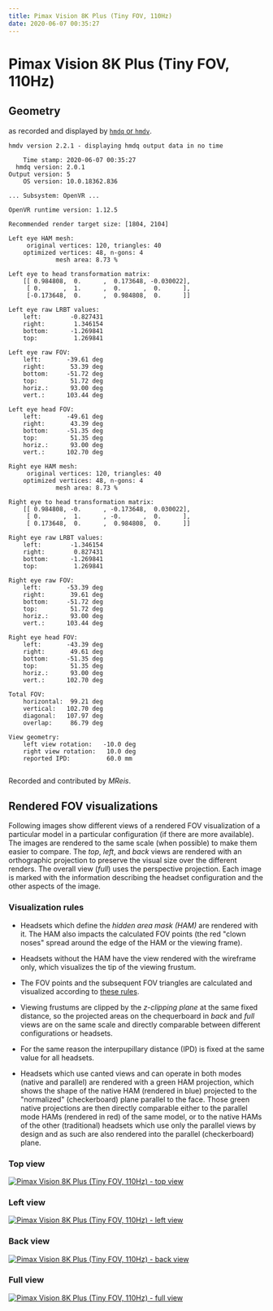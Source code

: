 ```yaml
---
title: Pimax Vision 8K Plus (Tiny FOV, 110Hz)
date: 2020-06-07 00:35:27
---
```

# Pimax Vision 8K Plus (Tiny FOV, 110Hz)

## Geometry

as recorded and displayed by [`hmdq` or `hmdv`](https://github.com/risa2000/hmdq).
```
hmdv version 2.2.1 - displaying hmdq output data in no time

    Time stamp: 2020-06-07 00:35:27
  hmdq version: 2.0.1
Output version: 5
    OS version: 10.0.18362.836

... Subsystem: OpenVR ...

OpenVR runtime version: 1.12.5

Recommended render target size: [1804, 2104]

Left eye HAM mesh:
     original vertices: 120, triangles: 40
    optimized vertices: 48, n-gons: 4
             mesh area: 8.73 %

Left eye to head transformation matrix:
    [[ 0.984808,  0.      ,  0.173648, -0.030022],
     [ 0.      ,  1.      ,  0.      ,  0.      ],
     [-0.173648,  0.      ,  0.984808,  0.      ]]

Left eye raw LRBT values:
    left:        -0.827431
    right:        1.346154
    bottom:      -1.269841
    top:          1.269841

Left eye raw FOV:
    left:       -39.61 deg
    right:       53.39 deg
    bottom:     -51.72 deg
    top:         51.72 deg
    horiz.:      93.00 deg
    vert.:      103.44 deg

Left eye head FOV:
    left:       -49.61 deg
    right:       43.39 deg
    bottom:     -51.35 deg
    top:         51.35 deg
    horiz.:      93.00 deg
    vert.:      102.70 deg

Right eye HAM mesh:
     original vertices: 120, triangles: 40
    optimized vertices: 48, n-gons: 4
             mesh area: 8.73 %

Right eye to head transformation matrix:
    [[ 0.984808, -0.      , -0.173648,  0.030022],
     [ 0.      ,  1.      , -0.      ,  0.      ],
     [ 0.173648,  0.      ,  0.984808,  0.      ]]

Right eye raw LRBT values:
    left:        -1.346154
    right:        0.827431
    bottom:      -1.269841
    top:          1.269841

Right eye raw FOV:
    left:       -53.39 deg
    right:       39.61 deg
    bottom:     -51.72 deg
    top:         51.72 deg
    horiz.:      93.00 deg
    vert.:      103.44 deg

Right eye head FOV:
    left:       -43.39 deg
    right:       49.61 deg
    bottom:     -51.35 deg
    top:         51.35 deg
    horiz.:      93.00 deg
    vert.:      102.70 deg

Total FOV:
    horizontal:  99.21 deg
    vertical:   102.70 deg
    diagonal:   107.97 deg
    overlap:     86.79 deg

View geometry:
    left view rotation:   -10.0 deg
    right view rotation:   10.0 deg
    reported IPD:          60.0 mm


```
Recorded and contributed by _MReis_.

## Rendered FOV visualizations

Following images show different views of a rendered FOV visualization of a
particular model in a particular configuration (if there are more available).
The images are rendered to the same scale (when possible) to make them easier
to compare. The _top_, _left_, and _back_ views are rendered with an
orthographic projection to preserve the visual size over the different renders.
The overall view (_full_) uses the perspective projection. Each image is marked
with the information describing the headset configuration and the other aspects
of the image.

### Visualization rules

* Headsets which define the _hidden area mask (HAM)_ are rendered with it. The
  HAM also impacts the calculated FOV points (the red "clown noses" spread
  around the edge of the HAM or the viewing frame).

* Headsets without the HAM have the view rendered with the wireframe only, which
  visualizes the tip of the viewing frustum.

* The FOV points and the subsequent FOV triangles are calculated and visualized
  according to [these
  rules](https://risa2000.github.io/vrdocs/docs/hmd_fov_calculation).

* Viewing frustums are clipped by the _z-clipping plane_ at the same fixed
  distance, so the projected areas on the chequerboard in _back_ and _full_
  views are on the same scale and directly comparable between different
  configurations or headsets.

* For the same reason the interpupillary distance (IPD) is fixed at the same
  value for all headsets.

* Headsets which use canted views and can operate in both modes (native and
  parallel) are rendered with a green HAM projection, which shows the shape of
  the native HAM (rendered in blue) projected to the "normalized"
  (checkerboard) plane parallel to the face. Those green native projections are
  then directly comparable either to the parallel mode HAMs (rendered in red)
  of the same model, or to the native HAMs of the other (traditional) headsets
  which use only the parallel views by design and as such are also rendered
  into the parallel (checkerboard) plane.

### Top view
[![Pimax Vision 8K Plus (Tiny FOV, 110Hz) - top view](../images/PimaxVision8KPlus_Tiny_Native_R110_top.dmx.png)](../images/PimaxVision8KPlus_Tiny_Native_R110_top.dmx.png)

### Left view
[![Pimax Vision 8K Plus (Tiny FOV, 110Hz) - left view](../images/PimaxVision8KPlus_Tiny_Native_R110_left.dmx.png)](../images/PimaxVision8KPlus_Tiny_Native_R110_left.dmx.png)

### Back view
[![Pimax Vision 8K Plus (Tiny FOV, 110Hz) - back view](../images/PimaxVision8KPlus_Tiny_Native_R110_back.dmx.png)](../images/PimaxVision8KPlus_Tiny_Native_R110_back.dmx.png)

### Full view
[![Pimax Vision 8K Plus (Tiny FOV, 110Hz) - full view](../images/PimaxVision8KPlus_Tiny_Native_R110_over.dmx.png)](../images/PimaxVision8KPlus_Tiny_Native_R110_over.dmx.png)

